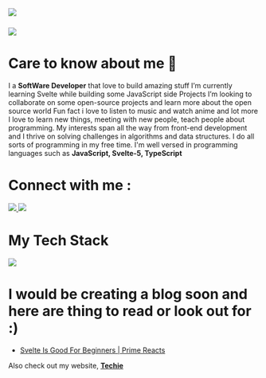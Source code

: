 <img align="left" src="https://visitor-badge.laobi.icu/badge?page_id=salesp07.salesp07" />

<h1 align="left">
    <img src="https://readme-typing-svg.herokuapp.com/?font=Righteous&size=35&center=true&vCenter=true&width=500&height=70&duration=4000&lines=Hi+There!+👋;+I'm+Wisdom+🤟🚀;" />
</h1>



# Care to know about me 👀
I a **SoftWare Developer** that love to build amazing stuff 
I’m currently learning Svelte while building some JavaScript side Projects 
I’m looking to collaborate on some open-source projects and learn more about the open source world Fun fact i love to listen to music and watch anime and lot more 
I love to learn new things, meeting with new people, teach people about programming.
My interests span all the way from front-end development and I thrive on solving challenges in algorithms and data structures. 
I do all sorts of programming in my free time. I'm well versed in programming languages such as **JavaScript, Svelte-5, TypeScript** 

# Connect with me :
<div align="left"> 
  <a href="mailto:wisdommatthew08@gmail.com">
    <img src="https://img.shields.io/badge/Gmail-333333?style=for-the-badge&logo=gmail&logoColor=red" />
  </a>
  <a href=" " target="_blank">
     <img src="https://img.shields.io/badge/Portfolio-FF5722?style=for-the-badge&logo=todoist&logoColor=white" target="_blank" /> <!-- sqlite, safari, google-chrome are other good icon options -->
  </a>
</div>

 # My Tech Stack 
<div align="left">
<img src="https://skillicons.dev/icons?i=html,css,tailwind,javascript,svelte,typescript,express,nodejs" width={100}/><br>
</div>

# I would be creating a blog soon and here are thing to read or look out for :)
  - [Svelte Is Good For Beginners | Prime Reacts](https://www.youtube.com/watch?v=28NFyGwPHWY)

Also check out my website, [**Techie**]()

<!---
Techie084/Techie084 is a ✨ special ✨ repository because its `README.md` (this file) appears on your GitHub profile.
You can click the Preview link to take a look at your changes.
--->
